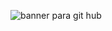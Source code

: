 ![banner para git hub](https://user-images.githubusercontent.com/111164834/194443882-3a713e5c-5327-457e-a9c5-cd6f27c01df4.gif)
